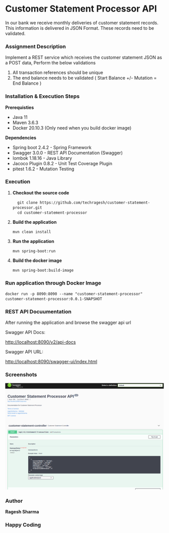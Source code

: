 #  Customer Statement Processor API #

In our bank we receive monthly deliveries of customer statement records. This information is delivered in JSON Format.
These records need to be validated.

### Assignment Description

Implement a REST service which receives the customer statement JSON as a POST data, Perform the below validations

1. All transaction references should be unique
2. The end balance needs to be validated ( Start Balance +/- Mutation = End Balance )

### Installation & Execution Steps

**Prerequisties**
* Java 11
* Maven 3.6.3
* Docker 20.10.3 (Only need when you build docker image)

**Dependencies**
* Spring boot 2.4.2 - Spring Framework
* Swagger 3.0.0 - REST API Documentation (Swagger)
* lombok 1.18.16 - Java Library
* Jacoco Plugin 0.8.2 - Unit Test Coverage Plugin
* pitest 1.6.2 - Mutation Testing

### Execution

1. **Checkout the source code**
    ```
      git clone https://github.com/techragesh/customer-statement-processor.git
      cd customer-statement-processor
    ```

2. **Build the application**
    ```
    mvn clean install
    ```

3. **Run the application**
    ```
    mvn spring-boot:run
    ```
4. **Build the docker image**
    ```
    mvn spring-boot:build-image
    ```

### Run application through Docker Image

```
docker run -p 8090:8090 --name "customer-statement-processor" customer-statement-processor:0.0.1-SNAPSHOT

```

### REST API Docuumentation

After running the application and browse the swagger api url

Swagger API Docs:

[http://localhost:8090/v2/api-docs](http://localhost:8090/v2/api-docs)

Swagger API URL:

[http://localhost:8090/swagger-ui/index.html](http://localhost:8080/swagger-ui/index.html)

### Screenshots

![customer-api-swagger.png](customer-api-swagger.png)

### Author
**Ragesh Sharma**

### Happy Coding
